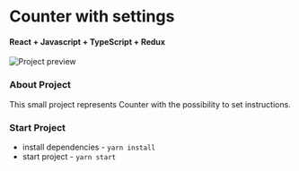 # Counter with settings
#### React + Javascript + TypeScript + Redux

![Project preview](https://github.com/artkosmos/Counter-with-settings/raw/main/public/preview.png)

### About Project

This small project represents Counter with the possibility to set instructions.

### Start Project
- install dependencies - ```yarn install```
- start project - ```yarn start```